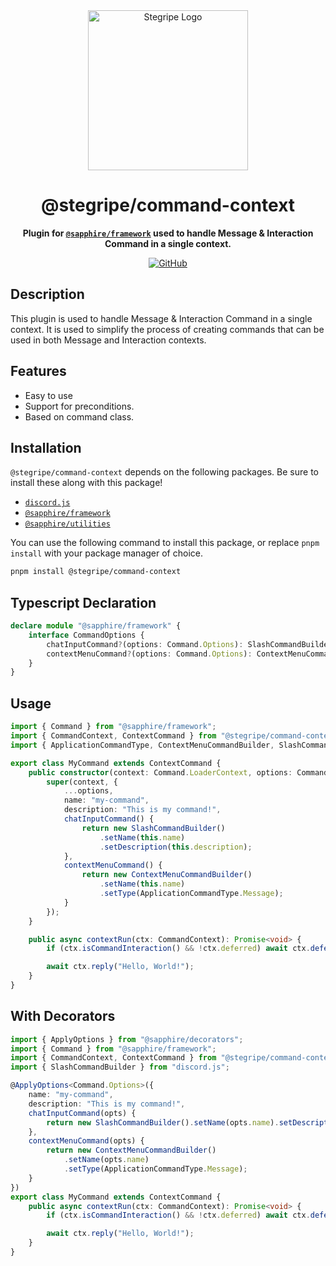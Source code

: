 <div align="center">

<img src="https://cdn.stegripe.org/images/icon.png" alt="Stegripe Logo" width="256" height="256" />

# @stegripe/command-context

**Plugin for [**`@sapphire/framework`**](https://github.com/sapphire/framework) used to handle Message & Interaction Command in a single context.**

[![GitHub](https://img.shields.io/github/license/stegripe/packages)](https://github.com/stegripe/packages/blob/main/LICENSE.md)

</div>

## Description

This plugin is used to handle Message & Interaction Command in a single context. It is used to simplify the process of creating commands that can be used in both Message and Interaction contexts.

## Features

-   Easy to use
-   Support for preconditions.
-   Based on command class.

## Installation

`@stegripe/command-context` depends on the following packages. Be sure to install these along with this package!

-   [`discord.js`](https://npmjs.com/package/discord.js)
-   [`@sapphire/framework`](https://npmjs.com/package/@sapphire/framework)
-   [`@sapphire/utilities`](https://npmjs.com/package/@sapphire/utilities)

You can use the following command to install this package, or replace `pnpm install` with your package manager of choice.

```sh
pnpm install @stegripe/command-context
```

## Typescript Declaration

```ts
declare module "@sapphire/framework" {
    interface CommandOptions {
        chatInputCommand?(options: Command.Options): SlashCommandBuilder;
        contextMenuCommand?(options: Command.Options): ContextMenuCommandBuilder;
    }
}
```

## Usage

```ts
import { Command } from "@sapphire/framework";
import { CommandContext, ContextCommand } from "@stegripe/command-context";
import { ApplicationCommandType, ContextMenuCommandBuilder, SlashCommandBuilder } from "discord.js";

export class MyCommand extends ContextCommand {
    public constructor(context: Command.LoaderContext, options: Command.Options) {
        super(context, {
            ...options,
            name: "my-command",
            description: "This is my command!",
            chatInputCommand() {
                return new SlashCommandBuilder()
                    .setName(this.name)
                    .setDescription(this.description);
            },
            contextMenuCommand() {
                return new ContextMenuCommandBuilder()
                    .setName(this.name)
                    .setType(ApplicationCommandType.Message);
            }
        });
    }

    public async contextRun(ctx: CommandContext): Promise<void> {
        if (ctx.isCommandInteraction() && !ctx.deferred) await ctx.deferReply();

        await ctx.reply("Hello, World!");
    }
}
```

## With Decorators

```ts
import { ApplyOptions } from "@sapphire/decorators";
import { Command } from "@sapphire/framework";
import { CommandContext, ContextCommand } from "@stegripe/command-context";
import { SlashCommandBuilder } from "discord.js";

@ApplyOptions<Command.Options>({
    name: "my-command",
    description: "This is my command!",
    chatInputCommand(opts) {
        return new SlashCommandBuilder().setName(opts.name).setDescription(opts.description);
    },
    contextMenuCommand(opts) {
        return new ContextMenuCommandBuilder()
            .setName(opts.name)
            .setType(ApplicationCommandType.Message);
    }
})
export class MyCommand extends ContextCommand {
    public async contextRun(ctx: CommandContext): Promise<void> {
        if (ctx.isCommandInteraction() && !ctx.deferred) await ctx.deferReply();

        await ctx.reply("Hello, World!");
    }
}
```
